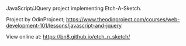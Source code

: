 JavaScript/JQuery project implementing Etch-A-Sketch.

Project by OdinProjcect; https://www.theodinproject.com/courses/web-development-101/lessons/javascript-and-jquery

View online at: https://bn8.github.io/etch_n_sketch/